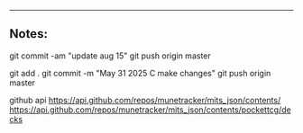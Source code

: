 ----

## Notes:

git commit -am "update aug 15"
git push origin master

git add .
git commit -m "May 31 2025 C make changes"
git push origin master


github api
https://api.github.com/repos/munetracker/mits_json/contents/
https://api.github.com/repos/munetracker/mits_json/contents/pockettcg/decks
